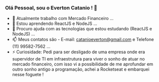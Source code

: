 ### Olá Pessoal, sou o Everton Catanio ! 👋

- 🔭 Atualmente trabalho com Mercado Financeiro ...
- 🌱 Estou aprendendo ReactJS e NodeJS ...
- 🤔 Procuro ajuda com as tecnologias que estou estudando (ReactJS e NodeJS) ...
- 📫 Meus contatos são - E-mail: catanioeverton@gmail.com e Telefone (11) 99582-7562 ...
- ⚡ Curiosidade: Pedi para ser desligado de uma empresa onde era supervidor de TI em infraestrutura para viver o sonho de atuar no mercado financeiro, com isso vi a possibilidade de me aprofundar em outro sonho antigo a programação, achei a Rocketseat e embarquei nesse foguete !

